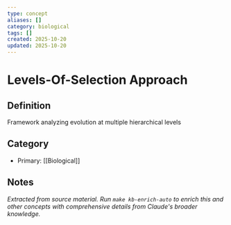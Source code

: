 ```yaml
---
type: concept
aliases: []
category: biological
tags: []
created: 2025-10-20
updated: 2025-10-20
---
```


# Levels-Of-Selection Approach

## Definition

Framework analyzing evolution at multiple hierarchical levels

## Category

- Primary: [[Biological]]

## Notes

*Extracted from source material. Run `make kb-enrich-auto` to enrich this and other concepts with comprehensive details from Claude's broader knowledge.*
